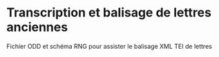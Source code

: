 # Transcription et balisage de lettres anciennes

 Fichier ODD et schéma RNG pour assister le balisage XML TEI de lettres
